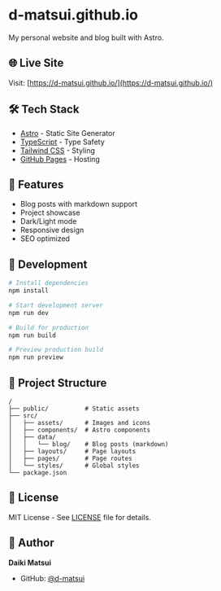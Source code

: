 # d-matsui.github.io

My personal website and blog built with Astro.

## 🌐 Live Site

Visit: [https://d-matsui.github.io/](https://d-matsui.github.io/)

## 🛠️ Tech Stack

- [Astro](https://astro.build/) - Static Site Generator
- [TypeScript](https://www.typescriptlang.org/) - Type Safety
- [Tailwind CSS](https://tailwindcss.com/) - Styling
- [GitHub Pages](https://pages.github.com/) - Hosting

## 📝 Features

- Blog posts with markdown support
- Project showcase
- Dark/Light mode
- Responsive design
- SEO optimized

## 🚀 Development

```bash
# Install dependencies
npm install

# Start development server
npm run dev

# Build for production
npm run build

# Preview production build
npm run preview
```

## 📁 Project Structure

```
/
├── public/          # Static assets
├── src/
│   ├── assets/      # Images and icons
│   ├── components/  # Astro components
│   ├── data/
│   │   └── blog/    # Blog posts (markdown)
│   ├── layouts/     # Page layouts
│   ├── pages/       # Page routes
│   └── styles/      # Global styles
└── package.json
```

## 📄 License

MIT License - See [LICENSE](LICENSE) file for details.

## 👤 Author

**Daiki Matsui**

- GitHub: [@d-matsui](https://github.com/d-matsui)